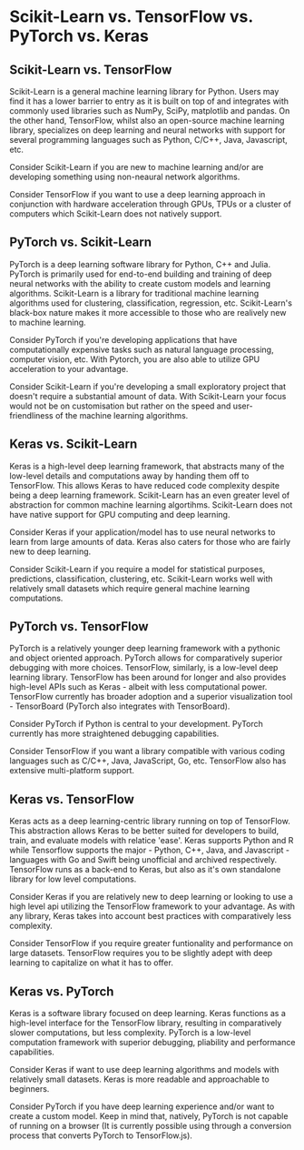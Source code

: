 # Scikit-Learn vs. TensorFlow vs. PyTorch vs. Keras

## Scikit-Learn vs. TensorFlow

Scikit-Learn is a general machine learning library for Python. Users may find it has a lower barrier to entry as it is built on top of and integrates with commonly used libraries such as NumPy, SciPy, matplotlib and pandas.
On the other hand, TensorFlow, whilst also an open-source machine learning library, specializes on deep learning and neural networks with support for several programming languages such as Python, C/C++, Java, Javascript, etc.

Consider Scikit-Learn if you are new to machine learning and/or are developing something using non-neaural network algorithms.

Consider TensorFlow if you want to use a deep learning approach in conjunction with hardware acceleration through GPUs, TPUs or a cluster of computers which Scikit-Learn does not natively support.

## PyTorch vs. Scikit-Learn

PyTorch is a deep learning software library for Python, C++ and Julia. PyTorch is primarily used for end-to-end building and training of deep neural networks with the ability to create custom models and learning algorithms.
Scikit-Learn is a library for traditional machine learning algorithms used for clustering, classification, regression, etc. Scikit-Learn's black-box nature makes it more accessible to those who are realively new to machine learning.

Consider PyTorch if you're developing applications that have computationally expensive tasks such as natural language processing, computer vision, etc. With Pytorch, you are also able to utilize GPU acceleration to your advantage.

Consider Scikit-Learn if you're developing a small exploratory project that doesn't require a substantial amount of data. With Scikit-Learn your focus would not be on customisation but rather on the speed and user-friendliness of the machine learning algorithms.

## Keras vs. Scikit-Learn

Keras is a high-level deep learning framework, that abstracts many of the low-level details and computations away by handing them off to TensorFlow. This allows Keras to have reduced code complexity despite being a deep learning framework.
Scikit-Learn has an even greater level of abstraction for common machine learning algortihms. Scikit-Learn does not have native support for GPU computing and deep learning.

Consider Keras if your application/model has to use neural networks to learn from large amounts of data. Keras also caters for those who are fairly new to deep learning.

Consider Scikit-Learn if you require a model for statistical purposes, predictions, classification, clustering, etc. Scikit-Learn works well with relatively small datasets which require general machine learning computations.

## PyTorch vs. TensorFlow

PyTorch is a relatively younger deep learning framework with a pythonic and object oriented approach. PyTorch allows for comparatively superior debugging with more choices.
TensorFlow, similarly, is a low-level deep learning library. TensorFlow has been around for longer and also provides high-level APIs such as Keras - albeit with less computational power. TensorFlow currently has broader adoption and a superior visualization tool - TensorBoard (PyTorch also integrates with TensorBoard).

Consider PyTorch if Python is central to your development. PyTorch currently has more straightened debugging capabilities.

Consider TensorFlow if you want a library compatible with various coding languages such as C/C++, Java, JavaScript, Go, etc. TensorFlow also has extensive multi-platform support.

## Keras vs. TensorFlow

Keras acts as a deep learning-centric library running on top of TensorFlow. This abstraction allows Keras to be better suited for developers to build, train, and evaluate models with relatice 'ease'. Keras supports Python and R while Tensorflow supports the major - Python, C++, Java, and Javascript - languages with Go and Swift being unofficial and archived respectively.
TensorFlow runs as a back-end to Keras, but also as it's own standalone library for low level computations.

Consider Keras if you are relatively new to deep learning or looking to use a high level api utilizing the TensorFlow framework to your advantage. As with any library, Keras takes into account best practices with comparatively less complexity.

Consider TensorFlow if you require greater funtionality and performance on large datasets.
TensorFlow requires you to be slightly adept with deep learning to capitalize on what it has to offer.

## Keras vs. PyTorch

Keras is a software library focused on deep learning. Keras functions as a high-level interface for the TensorFlow library, resulting in comparatively slower computations, but less complexity.
PyTorch is a low-level computation framework with superior debugging, pliability and performance capabilities.

Consider Keras if want to use deep learning algorithms and models with relatively small datasets. Keras is more readable and approachable to beginners.

Consider PyTorch if you have deep learning experience and/or want to create a custom model. Keep in mind that, natively, PyTorch is not capable of running on a browser (It is currently possible using through a conversion process that converts PyTorch to TensorFlow.js).
